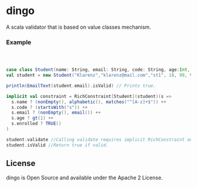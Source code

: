 # dingo
A scala validator that is based on value classes mechanism.


### Example
```scala



case class Student(name: String, email: String, code: String, age:Int, grade: Int, enrolled: Boolean) extends RichValidator
val student = new Student("Klarenz","klarenz@mail.com","st1", 18, 99, true)

println(EmailText(student.email).isValid) // Prints true.

implicit val constraint = RichConstraint[Student](student)(s =>
  s.name ? (nonEmpty(), alphabetic(), matches("^[A-z]+$")) ++
  s.code ? (startsWith("s")) ++
  s.email ? (nonEmpty(), email()) ++
  s.age ? gt(1) ++
  s.enrolled ? TRUE()
)

student.validate //Calling validate requires implicit RichConstraint and throws exception if invalid.
student.isValid //Return true if valid.
```

## License
dingo is Open Source and available under the Apache 2 License.
